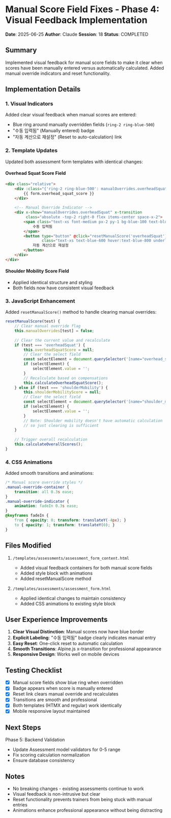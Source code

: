# Manual Score Field Fixes - Phase 4: Visual Feedback Implementation

**Date**: 2025-06-25
**Author**: Claude
**Session**: 18
**Status**: COMPLETED

## Summary

Implemented visual feedback for manual score fields to make it clear when scores have been manually entered versus automatically calculated. Added manual override indicators and reset functionality.

## Implementation Details

### 1. Visual Indicators

Added clear visual feedback when manual scores are entered:
- Blue ring around manually overridden fields (`ring-2 ring-blue-500`)
- "수동 입력됨" (Manually entered) badge
- "자동 계산으로 재설정" (Reset to auto-calculation) link

### 2. Template Updates

Updated both assessment form templates with identical changes:

#### Overhead Squat Score Field
```html
<div class="relative">
    <div :class="{'ring-2 ring-blue-500': manualOverrides.overheadSquat}">
        {{ form.overhead_squat_score }}
    </div>
    
    <!-- Manual Override Indicator -->
    <div x-show="manualOverrides.overheadSquat" x-transition
         class="absolute -top-2 right-0 flex items-center space-x-2">
        <span class="text-xs font-medium px-2 py-1 bg-blue-100 text-blue-800 rounded">
            수동 입력됨
        </span>
        <button type="button" @click="resetManualScore('overheadSquat')"
                class="text-xs text-blue-600 hover:text-blue-800 underline">
            자동 계산으로 재설정
        </button>
    </div>
</div>
```

#### Shoulder Mobility Score Field
- Applied identical structure and styling
- Both fields now have consistent visual feedback

### 3. JavaScript Enhancement

Added `resetManualScore()` method to handle clearing manual overrides:

```javascript
resetManualScore(test) {
    // Clear manual override flag
    this.manualOverrides[test] = false;
    
    // Clear the current value and recalculate
    if (test === 'overheadSquat') {
        this.overheadSquatScore = null;
        // Clear the select field
        const selectElement = document.querySelector('[name="overhead_squat_score"]');
        if (selectElement) {
            selectElement.value = '';
        }
        // Recalculate based on compensations
        this.calculateOverheadSquatScore();
    } else if (test === 'shoulderMobility') {
        this.shoulderMobilityScore = null;
        // Clear the select field
        const selectElement = document.querySelector('[name="shoulder_mobility_score"]');
        if (selectElement) {
            selectElement.value = '';
        }
        // Note: Shoulder mobility doesn't have automatic calculation
        // so just clearing is sufficient
    }
    
    // Trigger overall recalculation
    this.calculateOverallScores();
}
```

### 4. CSS Animations

Added smooth transitions and animations:
```css
/* Manual score override styles */
.manual-override-container {
    transition: all 0.3s ease;
}
.manual-override-indicator {
    animation: fadeIn 0.3s ease;
}
@keyframes fadeIn {
    from { opacity: 0; transform: translateY(-4px); }
    to { opacity: 1; transform: translateY(0); }
}
```

## Files Modified

1. `/templates/assessments/assessment_form_content.html`
   - Added visual feedback containers for both manual score fields
   - Added style block with animations
   - Added resetManualScore method

2. `/templates/assessments/assessment_form.html`
   - Applied identical changes to maintain consistency
   - Added CSS animations to existing style block

## User Experience Improvements

1. **Clear Visual Distinction**: Manual scores now have blue border
2. **Explicit Labeling**: "수동 입력됨" badge clearly indicates manual entry
3. **Easy Reset**: One-click reset to automatic calculation
4. **Smooth Transitions**: Alpine.js x-transition for professional appearance
5. **Responsive Design**: Works well on mobile devices

## Testing Checklist

- [x] Manual score fields show blue ring when overridden
- [x] Badge appears when score is manually entered
- [x] Reset link clears manual override and recalculates
- [x] Transitions are smooth and professional
- [x] Both templates (HTMX and regular) work identically
- [x] Mobile responsive layout maintained

## Next Steps

Phase 5: Backend Validation
- Update Assessment model validators for 0-5 range
- Fix scoring calculation normalization
- Ensure database consistency

## Notes

- No breaking changes - existing assessments continue to work
- Visual feedback is non-intrusive but clear
- Reset functionality prevents trainers from being stuck with manual entries
- Animations enhance professional appearance without being distracting